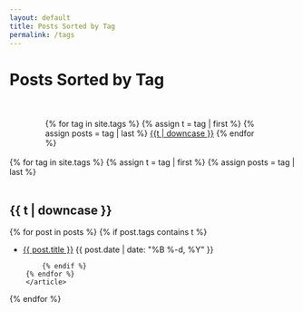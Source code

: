 ```yaml
---
layout: default
title: Posts Sorted by Tag
permalink: /tags
---
```


<div class="row">
  <div class="col-lg-8 col-lg-offset-2 col-md-10 col-md-offset-1">
<div class="text-center">
	<h1>Posts Sorted by Tag</h1>
	<br/><br>
	
<div style="width:75%;margin:0px auto;">
	{% for tag in site.tags %}
		{% assign t = tag | first %}
		{% assign posts = tag | last %}
		<a href = "#{{t | downcase }}"><span class="label label-primary">{{t | downcase }}</span></a>
	{% endfor %}
</div>
</div>

<br>
<div style="text-align:left;">
	{% for tag in site.tags %}
	{% assign t = tag | first %}
	{% assign posts = tag | last %}

<article id="{{t | downcase}}"><br><h2>{{ t | downcase }}</h2>
		{% for post in posts %}
			{% if post.tags contains t %}
			<ul>
				<li>
					<a href="{{ post.url }}">{{ post.title }}</a>
					<span class="date">{{ post.date | date: "%B %-d, %Y"  }}</span>
				</li>
			</ul>

			{% endif %}
		{% endfor %}
		</article>
{% endfor %}

</div>
</div>
</div>
